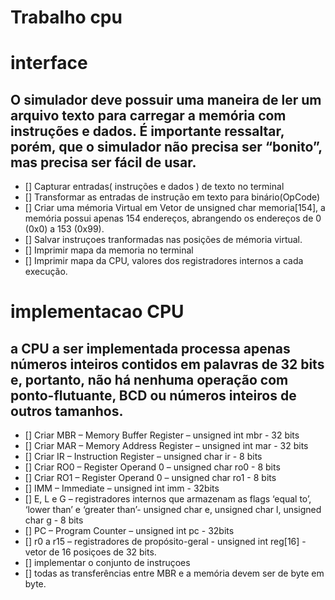 # Trabalho cpu 

# interface
## O simulador deve possuir uma maneira de ler um arquivo texto para carregar a memória com instruções e dados. É importante ressaltar, porém, que o simulador não precisa ser “bonito”, mas precisa ser fácil de usar.

- [] Capturar entradas( instruções e dados ) de texto no terminal 
- [] Transformar as entradas de instrução em texto para binário(OpCode)
- [] Criar uma mémoria Virtual em Vetor de unsigned char memoria[154], a memória possui apenas 154 endereços, abrangendo os endereços de 0 (0x0) a 153 (0x99).
- [] Salvar instruçoes tranformadas nas posições de mémoria virtual.
- [] Imprimir mapa da memoria no terminal
- [] Imprimir mapa da CPU, valores dos registradores internos a cada execução. 








# implementacao CPU 
## a CPU a ser implementada processa apenas números inteiros contidos em palavras de 32 bits e, portanto, não há nenhuma operação com ponto-flutuante, BCD ou números inteiros de outros tamanhos.

- [] Criar MBR – Memory Buffer Register – unsigned int mbr - 32 bits
- [] Criar MAR – Memory Address Register – unsigned int mar - 32 bits
- [] Criar IR – Instruction Register – unsigned char ir - 8 bits
- [] Criar RO0 – Register Operand 0 – unsigned char ro0 - 8 bits
- [] Criar RO1 – Register Operand 0 – unsigned char ro1 - 8 bits
- [] IMM – Immediate – unsigned int imm - 32bits
- [] E, L e G – registradores internos que armazenam as flags ‘equal to’, ‘lower than’ e ‘greater than’- unsigned char e, unsigned char l, unsigned char g - 8 bits
- [] PC – Program Counter –  unsigned int pc - 32bits
- [] r0 a r15 –  registradores de propósito-geral - unsigned int reg[16] - vetor de 16 posiçoes de 32 bits.
- [] implementar o conjunto de instruçoes
- []  todas as transferências entre MBR e a memória devem
ser de byte em byte.